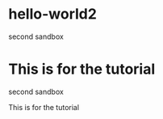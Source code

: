 # hello-world2

second sandbox

This is for the tutorial
=======
second sandbox

This is for the tutorial

